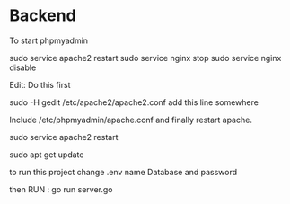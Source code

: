 # Backend

To start phpmyadmin

sudo service apache2 restart
 sudo service nginx stop
sudo service nginx disable

Edit: Do this first

sudo -H gedit /etc/apache2/apache2.conf
add this line somewhere

Include /etc/phpmyadmin/apache.conf
and finally restart apache.

sudo service apache2 restart

sudo apt get update

to run this project
change .env name Database and password

then RUN :
go run server.go
